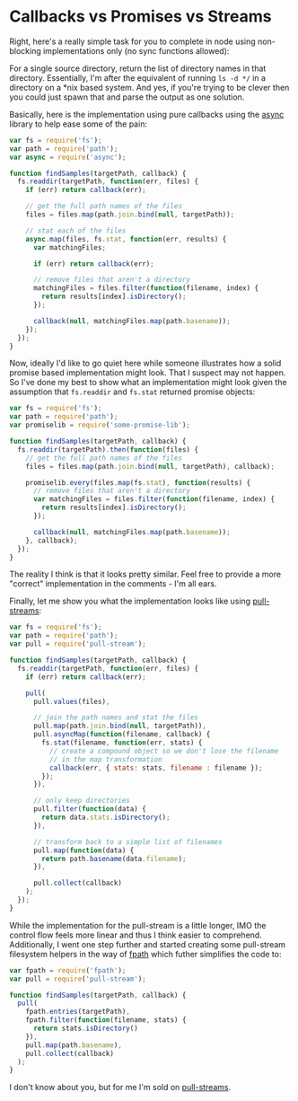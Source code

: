 # Callbacks vs Promises vs Streams

Right, here's a really simple task for you to complete in node using non-blocking implementations only (no sync functions allowed):

For a single source directory, return the list of directory names in that directory.  Essentially, I'm after the equivalent of running `ls -d */` in a directory on a *nix based system.  And yes, if you're trying to be clever then you could just spawn that and parse the output as one solution.

Basically, here is the implementation using pure callbacks using the [async](https://github.com/caolan/async) library to help ease some of the pain:

```js
var fs = require('fs');
var path = require('path');
var async = require('async');

function findSamples(targetPath, callback) {
  fs.readdir(targetPath, function(err, files) {
    if (err) return callback(err);

    // get the full path names of the files
    files = files.map(path.join.bind(null, targetPath));

    // stat each of the files
    async.map(files, fs.stat, function(err, results) {
      var matchingFiles;

      if (err) return callback(err);

      // remove files that aren't a directory
      matchingFiles = files.filter(function(filename, index) {
        return results[index].isDirectory();
      });

      callback(null, matchingFiles.map(path.basename));
    });
  });
}
```

Now, ideally I'd like to go quiet here while someone illustrates how a solid promise based implementation might look.  That I suspect may not happen.  So I've done my best to show what an implementation might look given the assumption that `fs.readdir` and `fs.stat` returned promise objects:

```js
var fs = require('fs');
var path = require('path');
var promiselib = require('some-promise-lib');

function findSamples(targetPath, callback) {
  fs.readdir(targetPath).then(function(files) {
    // get the full path names of the files
    files = files.map(path.join.bind(null, targetPath), callback);

    promiselib.every(files.map(fs.stat), function(results) {
      // remove files that aren't a directory
      var matchingFiles = files.filter(function(filename, index) {
        return results[index].isDirectory();
      });

      callback(null, matchingFiles.map(path.basename));      
    }, callback);
  });
}
```

The reality I think is that it looks pretty similar.  Feel free to provide a more "correct" implementation in the comments - I'm all ears.

Finally, let me show you what the implementation looks like using [pull-streams](https://github.com/dominictarr/pull-streams):

```js
var fs = require('fs');
var path = require('path');
var pull = require('pull-stream');

function findSamples(targetPath, callback) {
  fs.readdir(targetPath, function(err, files) {
    if (err) return callback(err);

    pull(
      pull.values(files),

      // join the path names and stat the files        
      pull.map(path.join.bind(null, targetPath)),
      pull.asyncMap(function(filename, callback) {
        fs.stat(filename, function(err, stats) {
          // create a compound object so we don't lose the filename
          // in the map transformation
          callback(err, { stats: stats, filename : filename });
        });
      }),

      // only keep directories
      pull.filter(function(data) {
        return data.stats.isDirectory();
      }),

      // transform back to a simple list of filenames
      pull.map(function(data) {
        return path.basename(data.filename);
      }),

      pull.collect(callback)
    );
  });
}
```

While the implementation for the pull-stream is a little longer, IMO the control flow feels more linear and thus I think easier to comprehend.  Additionally, I went one step further and started creating some pull-stream filesystem helpers in the way of [fpath](https://github.com/DamonOehlman/fpath) which futher simplifies the code to:

```js
var fpath = require('fpath');
var pull = require('pull-stream');

function findSamples(targetPath, callback) {
  pull(
    fpath.entries(targetPath),
    fpath.filter(function(filename, stats) {
      return stats.isDirectory()
    }),
    pull.map(path.basename),
    pull.collect(callback)
  );
}
```

I don't know about you, but for me I'm sold on [pull-streams](https://github.com/dominictarr/pull-streams).